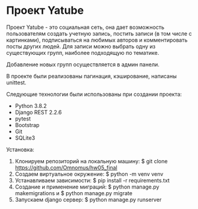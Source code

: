 # Проект Yatube
Проект Yatube - это социальная сеть, она дает возможность пользователям создать учетную запись, постить записи (в том числе с картинками), подписываться на любимых авторов и комментировать посты других людей. Для записи можно выбрать одну из существующих групп, наиболее подходящую по тематике. 

Добавление новых групп осуществляется в админ панели. 

В проекте были реализованы пагинация, кэширование, написаны unittest. 

Следующие технологии были использованы при создании проекта:
- Python 3.8.2
- Django REST 2.2.6
- pytest
- Bootstrap
- Git
- SQLite3

Установка:
1. Клонируем репозиторий на локальную машину: $ git clone https://github.com/Omnomus/hw05_final
2. Создаем виртуальное окружение: $ python -m venv venv
3. Устанавливаем зависимости: $ pip install -r requirements.txt
4. Создание и применение миграций: $ python manage.py makemigrations и $ python manage.py migrate
5. Запускаем django сервер: $ python manage.py runserver


